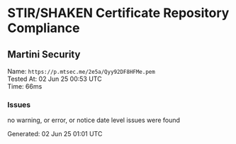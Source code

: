 # STIR/SHAKEN Certificate Repository Compliance

## Martini Security

Name: `https://p.mtsec.me/2e5a/Qyy92DF8HFMe.pem`\
Tested At: 02 Jun 25 00:53 UTC\
Time: 66ms

### Issues

no warning, or error, or notice date level issues were found

Generated: 02 Jun 25 01:01 UTC
